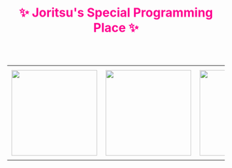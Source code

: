 <h1 align="center" style="color:#FF0090;">✨ Joritsu's Special Programming Place ✨</h1>

<br><br/>
<table align="center" style="border-collapse: collapse; border: none;">
  <tr>
    <td style="padding: 10px; text-align: center; border: none;">
      <img src="https://github.com/user-attachments/assets/2a6122ab-61fb-4c3e-aa32-8422f9b9befd" width="198" height="198" />
    </td>
    <td style="padding: 10px; text-align: center; border: none;">
      <img src="https://github.com/user-attachments/assets/8df565f3-44b5-4ee4-a99c-878a63c6ec0a" width="198" height="198" />
    </td>
    <td style="padding: 10px; text-align: center; border: none;">
      <img src="https://github.com/user-attachments/assets/959451ff-2016-42f7-bf4b-353da49194d5" width="198" height="198" />
    </td>
    <td style="padding: 10px; text-align: center; border: none;">
      <img src="https://github.com/user-attachments/assets/0123eb52-049c-4fc4-bafe-f2a447b82524" width="198" height="198" />
    </td>
    <td style="padding: 10px; text-align: center; border: none;">
      <img src="https://github.com/user-attachments/assets/280ea12a-afd0-43bb-8534-63aa206852b1" width="198" height="198" />
    </td>
  </tr>
</table>
